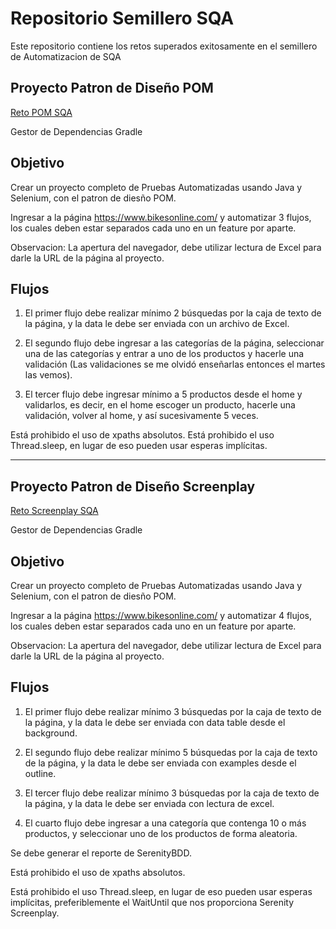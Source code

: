 #   Repositorio Semillero SQA

Este repositorio contiene los retos superados exitosamente en el semillero de Automatizacion de SQA

##  Proyecto Patron de Diseño POM 

  [Reto POM SQA](https://github.com/marthadelaossa/Semillero/tree/master/RetoMarthaDelaOssa)

  Gestor de Dependencias Gradle

##  Objetivo

  Crear un proyecto completo de Pruebas Automatizadas usando Java y Selenium, con el patron de diesño POM.
  
  Ingresar a la página https://www.bikesonline.com/ y automatizar 3 flujos, los cuales deben estar separados cada uno en un feature por aparte.
  
  Observacion: La apertura del navegador, debe utilizar lectura de Excel para darle la URL de la página al proyecto.

##  Flujos
    
 1.  El primer flujo debe realizar mínimo 2 búsquedas por la caja de texto de la página, y la data le debe ser enviada con un archivo de Excel.
  
 2. El segundo flujo debe ingresar a las categorías de la página, seleccionar una de las categorías y entrar a uno de los productos y hacerle una validación (Las validaciones se me olvidó enseñarlas entonces el martes las vemos).
 
 3. El tercer flujo debe ingresar mínimo a 5 productos desde el home y validarlos, es decir, en el home escoger un producto, hacerle una validación, volver al home, y así sucesivamente 5 veces.
 
  Está prohibido el uso de xpaths absolutos.
  Está prohibido el uso Thread.sleep, en lugar de eso pueden usar esperas implícitas.

---
  ##  Proyecto Patron de Diseño  Screenplay

  [Reto  Screenplay SQA](https://github.com/marthadelaossa/Semillero/tree/master/RetoMarthaDelaOssaSreenplay%20V%202.0/RetoMarthaDelaOssaSreenplay)

  Gestor de Dependencias Gradle

##  Objetivo

  Crear un proyecto completo de Pruebas Automatizadas usando Java y Selenium, con el patron de diesño POM.
  
  Ingresar a la página https://www.bikesonline.com/ y automatizar 4 flujos, los cuales deben estar separados cada uno en un feature por aparte.
  
  Observacion: La apertura del navegador, debe utilizar lectura de Excel para darle la URL de la página al proyecto.

##  Flujos
    
 1. El primer flujo debe realizar mínimo 3 búsquedas por la caja de texto de la página, y la data le debe ser enviada con data table desde el background.

 2. El segundo flujo debe realizar mínimo 5 búsquedas por la caja de texto de la página, y la data le debe ser enviada con examples desde el outline.

 3. El tercer flujo debe realizar mínimo 3 búsquedas por la caja de texto de la página, y la data le debe ser enviada con lectura de excel.

 4. El cuarto flujo debe ingresar a una categoría que contenga 10 o más productos, y seleccionar uno de los productos de forma aleatoria.
 
  Se debe generar el reporte de SerenityBDD.
  
  Está prohibido el uso de xpaths absolutos.
  
  Está prohibido el uso Thread.sleep, en lugar de eso pueden usar esperas implícitas, preferiblemente el WaitUntil que nos proporciona Serenity Screenplay.
    

    
